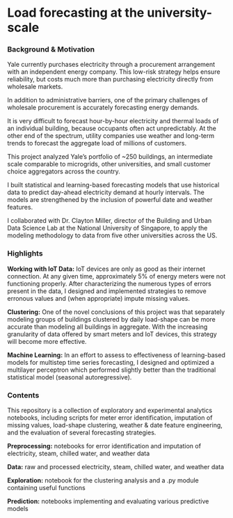 # Load forecasting at the university-scale

### Background & Motivation

Yale currently purchases electricity through a procurement arrangement with an independent energy company. This low-risk strategy helps ensure reliability, but costs much more than purchasing electricity directly from wholesale markets.

In addition to administrative barriers, one of the primary challenges of wholesale procurement is accurately forecasting energy demands.

It is very difficult to forecast hour-by-hour electricity and thermal loads of an individual building, because occupants often act unpredictably. At the other end of the spectrum, utility companies use weather and long-term trends to forecast the aggregate load of millions of customers.

This project analyzed Yale’s portfolio of ~250 buildings, an intermediate scale comparable to microgrids, other universities, and small customer choice aggregators across the country.

I built statistical and learning-based forecasting models that use historical data to predict day-ahead electricity demand at hourly intervals. The models are strengthened by the inclusion of powerful date and weather features.

I collaborated with Dr. Clayton Miller, director of the Building and Urban Data Science Lab at the National University of Singapore, to apply the modeling methodology to data from five other universities across the US.


### Highlights

**Working with IoT Data:** IoT devices are only as good as their internet connection. At any given time, approximately 5% of energy meters were not functioning properly. After characterizing the numerous types of errors present in the data, I designed and implemented strategies to remove erronous values and (when appropriate) impute missing values.

**Clustering:** One of the novel conclusions of this project was that separately modeling groups of buildings clustered by daily load-shape can be more accurate than modeling all buildings in aggregate. With the increasing granularity of data offered by smart meters and IoT devices, this strategy will become more effective.

**Machine Learning:** In an effort to assess to effectiveness of learning-based models for multistep time series forecasting, I designed and optimized a multilayer perceptron which performed slightly better than the traditional statistical model (seasonal autoregressive).


### Contents
This repository is a collection of exploratory and experimental analytics notebooks, including scripts for meter error identification, imputation of missing values, load-shape clustering, weather & date feature engineering, and the evaluation of several forecasting strategies.

**Preprocessing:** notebooks for error identification and imputation of electricity, steam, chilled water, and weather data

**Data:** raw and processed electricity, steam, chilled water, and weather data

**Exploration:** notebook for the clustering analysis and a .py module containing useful functions

**Prediction:** notebooks implementing and evaluating various predictive models

